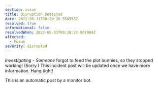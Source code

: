 ```yaml
---
section: issue
title: Disruption Detected
date: 2022-08-31T00:20:20.554553Z
resolved: true
informational: false
resolvedWhen: 2022-08-31T00:18:24.867984Z
affected:
  - Forum
severity: disrupted
---
```

*Investigating* - _Someone_ forgot to feed the plot bunnies, so they stopped working! (Sorry.) This incident post will be updated once we have more information. Hang tight!

This is an automatic post by a monitor bot.
        